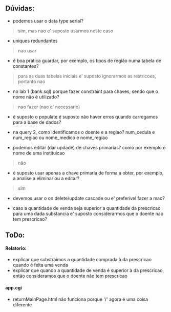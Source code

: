 ## Dúvidas:
- podemos usar o data type serial? 
> sim, mas nao e' suposto usarmos neste caso
- uniques redundantes
> nao usar
- é boa prática guardar, por exemplo, os tipos de região numa tabela de constantes?
> para as duas tabelas iniciais e' suposto ignorarmos as restricoes, portanto nao
- no lab 1 (bank.sql) porque fazer constraint para chaves, sendo que o nome não é utilizado?
> nao fazer (nao e' necessario)

- é suposto o populate é suposto não haver erros quando carregamos para a base de dados? 
- na query 2, como identificamos o doente e a regiao? num_cedula e num_regiao ou nome_medico e nome_regiao


- podemos editar (dar updade) de chaves primarias? como por exemplo o nome de uma instituicao
> não

- é suposto usar apenas a chave primaria de forma a obter, por exemplo, a analise a eliminar ou a editar?
> sim

- devemos usar o on delete/update cascade ou e' preferivel fazer a mao?

- caso a quantidade de venda seja superior a quantidade da prescricao para uma dada substancia e' suposto considerarmos que o doente nao tem prescricao?

## ToDo:
#### Relatorio:
- explicar que substraímos a quantidade comprada à da prescricao quando é feita uma venda 
- explicar que quando a quantidade de venda é superior à da prescricao, então consideramos que o doente não tem prescricao

#### app.cgi
- returnMainPage.html não funciona porque '/' agora é uma coisa diferente